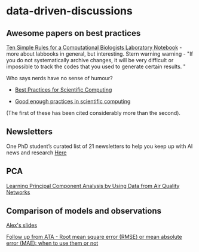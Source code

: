 # data-driven-discussions

## Awesome papers on best practices 

[Ten Simple Rules for a Computational Biologists Laboratory Notebook](https://journals.plos.org/ploscompbiol/article?id=10.1371/journal.pcbi.1004385) - more about labbooks in general, but interesting.  Stern warning warning - "If you do not systematically archive changes, it will be very difficult or impossible to track the codes that you used to generate certain results. "

Who says nerds have no sense of humour?

- [Best Practices for Scientific Computing](https://journals.plos.org/plosbiology/article?id=10.1371/journal.pbio.1001745)

- [Good enough practices in scientific computing](https://journals.plos.org/ploscompbiol/article?id=10.1371/journal.pcbi.1005510)

(The first of these has been cited considerably more than the second).

## Newsletters
One PhD student’s curated list of 21 newsletters to help you keep up with AI news and research [Here](https://medium.com/@andreykurenkov/the-best-ai-newsletters-483dc75134b)

## PCA

[Learning Principal Component Analysis by Using Data from Air Quality Networks](https://pubs.acs.org/doi/10.1021/acs.jchemed.6b00550)

## Comparison of models and observations

[Alex's slides](https://www.ukca.ac.uk/images/7/73/ATA_UKCA_Training_ModelEval.pdf)

[Follow up from ATA - Root mean square error (RMSE) or mean absolute error (MAE): when to use them or not](https://gmd.copernicus.org/preprints/gmd-2022-64/)

